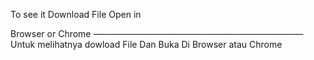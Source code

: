 To see it Download File 
Open in  

Browser or Chrome
————————————————————————
Untuk melihatnya dowload File
Dan Buka Di Browser atau Chrome
